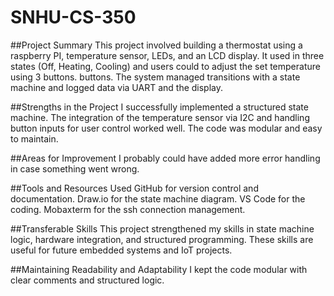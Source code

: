 # SNHU-CS-350

##Project Summary
This project involved building a thermostat using a raspberry PI, temperature sensor, LEDs, and an LCD display. It used in three states (Off, Heating, Cooling) and users could to adjust the set temperature using  3 buttons. buttons. The system managed transitions with a state machine and logged data via UART and the display.

##Strengths in the Project
I successfully implemented a structured state machine. The integration of the temperature sensor via I2C and handling button inputs for user control worked well. The code was modular and easy to maintain.

##Areas for Improvement
I probably could have added more error handling in case something went wrong. 

##Tools and Resources Used
GitHub for version control and documentation.
Draw.io for the state machine diagram.
VS Code for the coding.
Mobaxterm for the ssh connection management.

##Transferable Skills
This project strengthened my skills in state machine logic, hardware integration, and structured programming. These skills are useful for future embedded systems and IoT projects.

##Maintaining Readability and Adaptability
I kept the code modular with clear comments and structured logic. 

